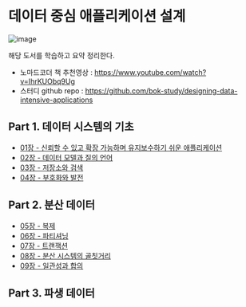 # 데이터 중심 애플리케이션 설계

![image](https://github.com/dhkdn9192/data_engineer_career/assets/11307388/89f5201a-d1e7-42e6-92df-731c04338323)

해당 도서를 학습하고 요약 정리한다.
* 노마드코더 책 추천영상 : https://www.youtube.com/watch?v=IhrKUObq9Ug
* 스터디 github repo : https://github.com/bok-study/designing-data-intensive-applications


## Part 1. 데이터 시스템의 기초

* [01장 - 신뢰할 수 있고 확장 가능하며 유지보수하기 쉬운 애플리케이션](ch01.md)
* [02장 - 데이터 모델과 질의 언어](ch02.md)
* [03장 - 저장소와 검색](ch03.md)
* [04장 - 부호화와 발전](ch04.md)

## Part 2. 분산 데이터

* [05장 - 복제](ch05.md)
* [06장 - 파티셔닝](ch06.md)
* [07장 - 트랜잭션](ch07.md)
* [08장 - 분산 시스템의 골칫거리](ch08.md)
* [09장 - 일관성과 합의](ch09.md)

## Part 3. 파생 데이터


